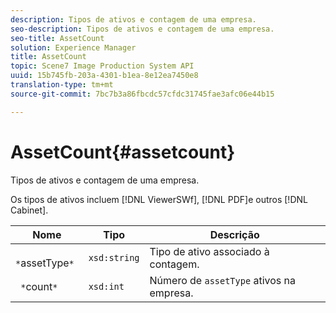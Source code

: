 ```yaml
---
description: Tipos de ativos e contagem de uma empresa.
seo-description: Tipos de ativos e contagem de uma empresa.
seo-title: AssetCount
solution: Experience Manager
title: AssetCount
topic: Scene7 Image Production System API
uuid: 15b745fb-203a-4301-b1ea-8e12ea7450e8
translation-type: tm+mt
source-git-commit: 7bc7b3a86fbcdc57cfdc31745fae3afc06e44b15

---
```



# AssetCount{#assetcount}

Tipos de ativos e contagem de uma empresa.

Os tipos de ativos incluem [!DNL ViewerSWf], [!DNL PDF]e outros [!DNL Cabinet].

| Nome | Tipo | Descrição |
|---|---|---|
| ` *`assetType`*` | `xsd:string` | Tipo de ativo associado à contagem. |
| ` *`count`*` | `xsd:int` | Número de `assetType` ativos na empresa. |


